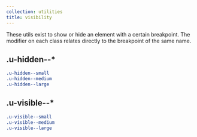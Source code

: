 ```yaml
---
collection: utilities
title: visibility
---
```


These utils exist to show or hide an element with a certain breakpoint. The modifier on each class relates directly to the breakpoint of the same name.

## .u-hidden--*

```css
.u-hidden--small
.u-hidden--medium
.u-hidden--large
```

## .u-visible--*

```css
.u-visible--small
.u-visible--medium
.u-visible--large
```
